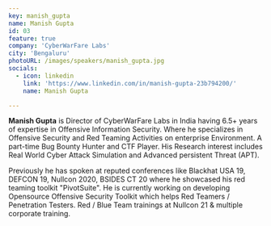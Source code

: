 ```yaml
---
key: manish_gupta
name: Manish Gupta
id: 03
feature: true
company: 'CyberWarFare Labs'
city: 'Bengaluru'
photoURL: /images/speakers/manish_gupta.jpg
socials:
  - icon: linkedin
    link: 'https://www.linkedin.com/in/manish-gupta-23b794200/'
    name: Manish Gupta

---
```

**Manish Gupta** is Director of CyberWarFare Labs in India having 6.5+ years of expertise in Offensive Information Security. Where he specializes in Offensive Security and Red Teaming Activities on enterprise Environment. A part-time Bug Bounty Hunter and CTF Player. His Research interest includes Real World Cyber Attack Simulation and Advanced persistent Threat (APT).

Previously he has spoken at reputed conferences like Blackhat USA 19, DEFCON 19, Nullcon 2020, BSIDES CT 20 where he showcased his red teaming toolkit "PivotSuite". He is currently working on developing
Opensource Offensive Security Toolkit which helps Red Teamers / Penetration Testers. Red / Blue Team trainings at Nullcon 21 & multiple corporate training. 
